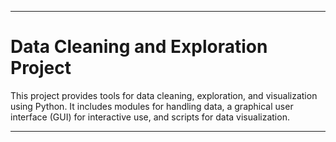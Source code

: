 ---

# Data Cleaning and Exploration Project

This project provides tools for data cleaning, exploration, and visualization using Python. It includes modules for handling data, a graphical user interface (GUI) for interactive use, and scripts for data visualization.

---